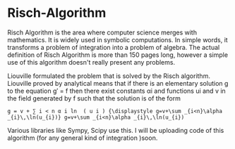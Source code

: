 # Risch-Algorithm

Risch Algorithm is the area where computer science merges with mathematics.
It is widely used in symbolic computations. In simple words, it transforms a problem of integration
into a problem of algebra. 
The actual definition of Risch Algorithm is more than 150 pages long, however a simple use of this algorithm
doesn't really present any problems.

Liouville formulated the problem that is solved by the Risch algorithm. Liouville proved by analytical means that if there is an elementary solution g to the equation g′ = f then there exist constants αi and functions ui and v in the field generated by f such that the solution is of the form

    g = v + ∑ i < n α i ln ⁡ ( u i ) {\displaystyle g=v+\sum _{i<n}\alpha _{i}\,\ln(u_{i})} g=v+\sum _{i<n}\alpha _{i}\,\ln(u_{i}) 
    
    
Various libraries like Sympy, Scipy use this.
I will be uploading code of this algorithm (for any general kind of integration )soon. 
